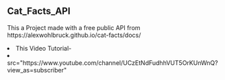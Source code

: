 <h2>Cat_Facts_API</h2>
<p>
  This a Project made with a free public API from
  https://alexwohlbruck.github.io/cat-facts/docs/
</p>
<li>This Video Tutorial-</li>
<li>
    src="https://www.youtube.com/channel/UCzEtNdFudhhVUT5OrKUnWnQ?view_as=subscriber"
</li>
